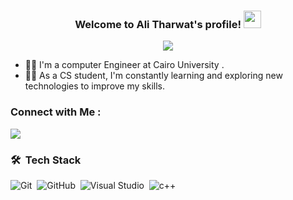 

<h3 align="center">
  Welcome to Ali Tharwat's profile!
  <img src="https://media.giphy.com/media/hvRJCLFzcasrR4ia7z/giphy.gif" width="28">
</h3>

<!-- Typing SVG by DenverCoder1 - https://github.com/DenverCoder1/readme-typing-svg -->
<p align="center">
  <a href="https://github.com/DenverCoder1/readme-typing-svg"><img src="https://readme-typing-svg.herokuapp.com/?lines=Computer%20Engineer;Always%20learning%20new%20things;Today%20is%20a%20different%20day&font=Fira%20Code&center=true&width=440&height=45&color=7F00FF&vCenter=true&size=22"></a>
</p> 

- 👨‍💻 I'm a computer Engineer at Cairo University .
- 👨‍💻 As a CS student, I'm constantly learning and exploring new technologies to improve my skills.
  
### Connect with Me :

<a href="https://facebook.com/in/Ali%20Tharwat" target="_blank"><img src="https://img.shields.io/badge/-Ali%20Tharwat-7F00FF?style=for-the-badge&logo=facebook&logoColor=white"/></a>

### 🛠 &nbsp;Tech Stack
![Git](https://img.shields.io/badge/-Git-05122A?style=flat&logo=git)&nbsp;
![GitHub](https://img.shields.io/badge/-GitHub-05122A?style=flat&logo=github)&nbsp;
![Visual Studio](https://img.shields.io/badge/-Visual%20Studio-05122A?style=flat&logo=visual-studio&logoColor=007ACC)&nbsp;
![c++](https://img.shields.io/badge/-c++-05122A?style=flat&logo=c++)&nbsp;

